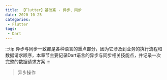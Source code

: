 ```yaml
---
title: 【Flutter】基础篇 - 异步、同步
date: 2020-10-25
categories:
 - Flutter
tags:
 - Dart
---
```


:::tip
异步与同步一致都是各种语言的重点部分，因为它涉及到业务的执行流程和数据请求顺序，本章节主要记录Dart语言的异步与同步相关技能点，并记录一次完整的数据请求方案
:::

<!-- more -->


> 异步操作